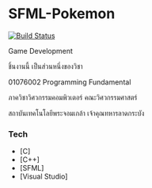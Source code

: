 ﻿# SFML-Pokemon

[![Build Status](https://travis-ci.org/joemccann/dillinger.svg?branch=master)](https://travis-ci.org/joemccann/dillinger)

Game Development

ชิ้นงานนี้ เป็นส่วนหนึ่งของวิชา

01076002 Programming Fundamental

ภาควิชาวิศวกรรมคอมพิวเตอร์ คณะวิศวกรรมศาสตร์

สถาบันเทคโนโลยีพระจอมเกล้า เจ้าคุณทหารลาดกระบัง

### Tech

-   [C]
-   [C++]
-   [SFML]
-   [Visual Studio]
